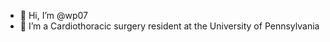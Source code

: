 - 👋 Hi, I’m @wp07
- 👀 I’m a Cardiothoracic surgery resident at the University of Pennsylvania


<!---
wp07/wp07 is a ✨ special ✨ repository because its `README.md` (this file) appears on your GitHub profile.
You can click the Preview link to take a look at your changes.
--->
